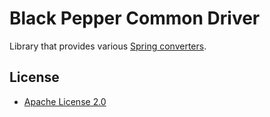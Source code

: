 Black Pepper Common Driver
==========================

Library that provides various
[Spring converters](http://docs.spring.io/spring-framework/docs/current/spring-framework-reference/html/validation.html#core-convert).

License
-------

* [Apache License 2.0](http://www.apache.org/licenses/LICENSE-2.0.html)
